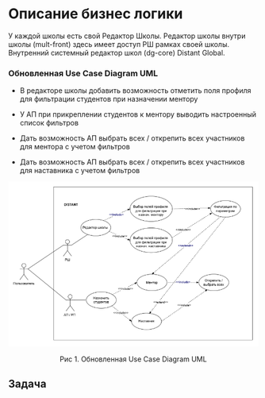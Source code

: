 #  Описание бизнес логики
У каждой школы есть свой Редактор Школы. Редактор школы внутри школы (mult-front) здесь имеет доступ РШ рамках своей школы. Внутренний системный редактор школ (dg-core) Distant Global.

### Обновленная Use Case Diagram UML

* В редакторе школы добавить возможность отметить поля профиля для фильтрации студентов при назначении ментору

* У АП при прикреплении студентов к ментору выводить настроенный список фильтров

* Дать возможность АП выбрать всех / открепить всех участников для ментора с учетом фильтров

* Дать возможность АП выбрать всех / открепить всех участников для наставника с учетом фильтров

![Обновленная диаграмма UML](https://github.com/EVTrukhina/practicum_Y/blob/main/ВИ%20фильтрация.png)
<p align="center">Рис 1. Обновленная Use Case Diagram UML </p>

## Задача

